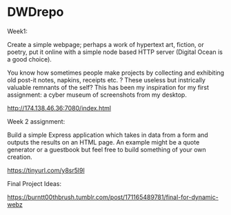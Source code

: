 # DWDrepo

Week1:

Create a simple webpage; perhaps a work of hypertext art, fiction, or poetry, 
put it online with a simple node based HTTP server (Digital Ocean is a good choice). 


You know how sometimes people make projects by collecting and exhibiting old 
post-it notes, napkins, receipts etc. ? These useless but instrically valuable remnants of the self?
This has been my inspiration for my first assignment: a cyber museum of screenshots from my desktop.

http://174.138.46.36:7080/index.html 


Week 2 assignment:

Build a simple Express application which takes in data from a form and outputs the results on an HTML page. An example might be a quote generator or a guestbook but feel free to build something of your own creation.

https://tinyurl.com/y8sr5l9l



Final Project Ideas:

https://burntt00thbrush.tumblr.com/post/171165489781/final-for-dynamic-webz
